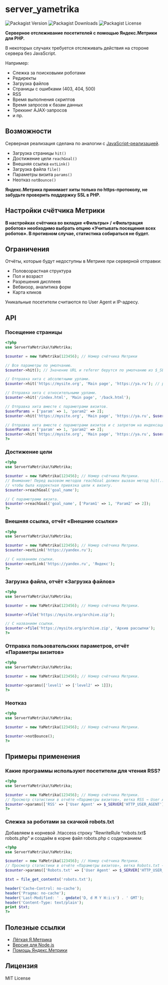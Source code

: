 
# server_yametrika
![Packagist Version](https://img.shields.io/packagist/v/hcodes/server_yametrika)
![Packagist Downloads](https://img.shields.io/packagist/dm/hcodes/server_yametrika)
![Packagist License](https://img.shields.io/packagist/l/hcodes/server_yametrika)

**Серверное отслеживание посетителей с помощью Яндекс.Метрики для PHP.**

В некоторых случаях требуется отслеживать действия на стороне сервера без JavaScript.

Например:
+ Слежка за поисковыми роботами
+ Редиректы
+ Загрузка файлов
+ Страницы с ошибками (403, 404, 500)
+ RSS
+ Время выполнения скриптов
+ Время запросов к базам данных
+ Треккинг AJAX-запросов
+ и пр.

## Возможности
Серверная реализация сделана по аналогии с [JavaScript-реализацией](https://yandex.ru/support/metrica/code/counter-initialize.html).
+ Загрузка страницы `hit()`
+ Достижение цели `reachGoal()`
+ Внешняя ссылка `extLink()`
+ Загрузка файла `file()`
+ Параметры визита `params()`
+ Неотказ `notBounce()`
 
**Яндекс.Метрика принимает хиты только по https-протоколу, не забудьте проверить поддержку SSL в PHP.**

## Настройки счётчика Метрики
**В настройках счётчика во вкладке «Фильтры» / «Фильтрация роботов» необходимо выбрать опцию «Учитывать посещения всех роботов». В противном случае, статистика собираться не будет.**

## Ограничения
Отчёты, которые будут недоступны в Метрике при серверной отправки:
+ Половозрастная структура
+ Пол и возраст
+ Разрешения дисплеев
+ Вебвизор, аналитика форм
+ Карта кликов

Уникальные посетители считаются по User Agent и IP-адресу.

## API
### Посещение страницы
```PHP
<?php
use ServerYaMetrika\YaMetrika;

$counter = new YaMetrika(123456); // Номер счётчика Метрики

// Все параметры по умолчанию.
$counter->hit(); // Значение URL и referer берутся по умолчанию из $_SERVER

// Отправка хита с абсолютными урлами.
$counter->hit('https://mysite.org', 'Main page', 'https://ya.ru'); // page_url, title, referer

// Отправка хита с относительными урлами.
$counter->hit('/index.html', 'Main page', '/back.html');

// Отправка хита вместе с параметрами визитов.
$userParams = ['param' => 1, 'param2' => 2];
$counter->hit('https://mysite.org', 'Main page', 'https://ya.ru', $userParams);

// Отправка хита вместе с параметрами визитов и с запретом на индексацию.
$userParams = ['param' => 1, 'param2' => 2];
$counter->hit('https://mysite.org', 'Main page', 'https://ya.ru', $userParams, 'noindex');
?>
```

### Достижение цели
```PHP
<?php
use ServerYaMetrika\YaMetrika;

$counter = new YaMetrika(123456); // Номер счётчика Метрики.
// Внимание! Перед вызовом методов reachGoal должен вызван метод hit(...),
// чтобы была корректная привязка цели к визиту.
$counter->reachGoal('goal_name');

// С параметрами визита.
$counter->reachGoal('goal_name', ['Param1' => 1, 'Param2' => 2]);
?>
```

### Внешняя ссылка, отчёт «Внешние ссылки»
```PHP
<?php
use ServerYaMetrika\YaMetrika;

$counter = new YaMetrika(123456); // Номер счётчика Метрики.
$counter->extLink('https://yandex.ru');

// С названием ссылки.
$counter->extLink('https://yandex.ru', 'Яндекс');
?>
```

### Загрузка файла, отчёт «Загрузка файлов»
```PHP
<?php
use ServerYaMetrika\YaMetrika;

$counter = new YaMetrika(123456); // Номер счётчика Метрики.

$counter->file('https://mysite.org/archive.zip');

// С названием ссылки.
$counter->file('https://mysite.org/archive.zip', 'Архив рассылки');
?>
```

### Отправка пользовательских параметров, отчёт «Параметры визитов»
```PHP
<?php
use ServerYaMetrika\YaMetrika;

$counter = new YaMetrika(123456); // Номер счётчика Метрики.

$counter->params(['level1' => ['level2' => 1]]);
?>
```

### Неотказ
```PHP
<?php
use ServerYaMetrika\YaMetrika;

$counter = new YaMetrika(123456); // Номер счётчика Метрики.

$counter->notBounce();
?>
```

## Примеры применения
### Какие программы используют посетители для чтения RSS?
```PHP
<?php
use ServerYaMetrika\YaMetrika;

$counter = new YaMetrika(123456); // Номер счётчика Метрики.
// Просмотр статистики в отчёте «Параметры визитов», ветка RSS → User Agent.
$counter->params(['RSS' => ['User Agent' => $_SERVER['HTTP_USER_AGENT']]]);
?>
```

### Слежка за роботами за скачкой robots.txt
Добавляем в корневой .htaccess строку "RewriteRule ^robots.txt$ robots.php" и создаём в корне файл robots.php с содержанием:
```PHP
<?php
use ServerYaMetrika\YaMetrika;

$counter = new YaMetrika(123456); // Номер счётчика Метрики.
// Просмотр статистики в отчёте «Параметры визитов», ветка Robots.txt → User Agent.
$counter->params(['Robots.txt' => ['User Agent' => $_SERVER['HTTP_USER_AGENT']]]);

$txt = file_get_contents('robots.txt');

header('Cache-Control: no-cache');
header('Pragma: no-cache');
header('Last-Modified: ' . gmdate('D, d M Y H:i:s') . ' GMT');
header('Content-Type: text/plain');
print $txt;
?>
```

## Полезные ссылки
+ [Лёгкая Я.Метрика](https://github.com/hcodes/lyam/)
+ [Версия для Node.js](https://github.com/hcodes/server_yametrika_nodejs/)
+ [Помощь Яндекс.Метрики](https://yandex.ru/support/metrica/)


## Лицензия
MIT License
